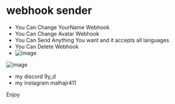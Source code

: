 # webhook sender


* You Can Change YourName Webhook
* You Can Change Avatar Webhook
* You Can Send Anything You want and it accepts all languages
* You Can Delete Webhook
* ![image](https://github.com/0xalhajri/discord-webhook-sender/assets/99923991/2374eb9d-b2a8-44b9-9e1c-4b7d386305f6)
  
![image](https://github.com/0xalhajri/discord-webhook-sender/assets/99923991/f4a08574-beda-41a3-8728-a2283a640aef)


* my discord 9y_d
* my instagram malhajr411


Enjoy




